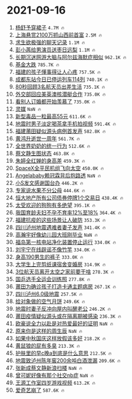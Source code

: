 # 2021-09-16

1. [杨舒予穿裙子](https://s.weibo.com/weibo?q=%23%E6%9D%A8%E8%88%92%E4%BA%88%E7%A9%BF%E8%A3%99%E5%AD%90%23&Refer=top) `4.7M 🔥`
1. [上海悬赏2100万抓山西前首富](https://s.weibo.com/weibo?q=%23%E4%B8%8A%E6%B5%B7%E6%82%AC%E8%B5%8F2100%E4%B8%87%E6%8A%93%E5%B1%B1%E8%A5%BF%E5%89%8D%E9%A6%96%E5%AF%8C%23&Refer=top) `2.5M 🔥`
1. [求生欲极强的聊天记录](https://s.weibo.com/weibo?q=%23%E6%B1%82%E7%94%9F%E6%AC%B2%E6%9E%81%E5%BC%BA%E7%9A%84%E8%81%8A%E5%A4%A9%E8%AE%B0%E5%BD%95%23&Refer=top) `1.1M 🔥`
1. [彭小苒给男演员送枣日远梨](https://s.weibo.com/weibo?q=%23%E5%BD%AD%E5%B0%8F%E8%8B%92%E7%BB%99%E7%94%B7%E6%BC%94%E5%91%98%E9%80%81%E6%9E%A3%E6%97%A5%E8%BF%9C%E6%A2%A8%23&Refer=top) `1.1M 🔥`
1. [长期沉迷网游大脑与阿尔兹海默症相似](https://s.weibo.com/weibo?q=%23%E9%95%BF%E6%9C%9F%E6%B2%89%E8%BF%B7%E7%BD%91%E6%B8%B8%E5%A4%A7%E8%84%91%E4%B8%8E%E9%98%BF%E5%B0%94%E5%85%B9%E6%B5%B7%E9%BB%98%E7%97%87%E7%9B%B8%E4%BC%BC%23&Refer=top) `962.1K 🔥`
1. [基金大跌](https://s.weibo.com/weibo?q=%E5%9F%BA%E9%87%91%E5%A4%A7%E8%B7%8C&Refer=top) `785.7K 🔥`
1. [福建的孩子懂事得让人心疼](https://s.weibo.com/weibo?q=%23%E7%A6%8F%E5%BB%BA%E7%9A%84%E5%AD%A9%E5%AD%90%E6%87%82%E4%BA%8B%E5%BE%97%E8%AE%A9%E4%BA%BA%E5%BF%83%E7%96%BC%23&Refer=top) `757.5K 🔥`
1. [成都东站今日已停运列车114列](https://s.weibo.com/weibo?q=%23%E6%88%90%E9%83%BD%E4%B8%9C%E7%AB%99%E4%BB%8A%E6%97%A5%E5%B7%B2%E5%81%9C%E8%BF%90%E5%88%97%E8%BD%A6114%E5%88%97%23&Refer=top) `740.1K 🔥`
1. [80秒回顾3名航天员出差生活](https://s.weibo.com/weibo?q=%2380%E7%A7%92%E5%9B%9E%E9%A1%BE3%E5%90%8D%E8%88%AA%E5%A4%A9%E5%91%98%E5%87%BA%E5%B7%AE%E7%94%9F%E6%B4%BB%23&Refer=top) `735.1K 🔥`
1. [外交部回应美英澳核潜艇合作](https://s.weibo.com/weibo?q=%23%E5%A4%96%E4%BA%A4%E9%83%A8%E5%9B%9E%E5%BA%94%E7%BE%8E%E8%8B%B1%E6%BE%B3%E6%A0%B8%E6%BD%9C%E8%89%87%E5%90%88%E4%BD%9C%23&Refer=top) `735.0K 🔥`
1. [看别人订婚都开始羡慕了](https://s.weibo.com/weibo?q=%23%E7%9C%8B%E5%88%AB%E4%BA%BA%E8%AE%A2%E5%A9%9A%E9%83%BD%E5%BC%80%E5%A7%8B%E7%BE%A1%E6%85%95%E4%BA%86%23&Refer=top) `735.0K 🔥`
1. [灵媒](https://s.weibo.com/weibo?q=%E7%81%B5%E5%AA%92&Refer=top) `NaN 🔥`
1. [新型毒品一粒最高55元](https://s.weibo.com/weibo?q=%23%E6%96%B0%E5%9E%8B%E6%AF%92%E5%93%81%E4%B8%80%E7%B2%92%E6%9C%80%E9%AB%9855%E5%85%83%23&Refer=top) `611.6K 🔥`
1. [地震时男子淡定喝茶拿手机拍视频](https://s.weibo.com/weibo?q=%23%E5%9C%B0%E9%9C%87%E6%97%B6%E7%94%B7%E5%AD%90%E6%B7%A1%E5%AE%9A%E5%96%9D%E8%8C%B6%E6%8B%BF%E6%89%8B%E6%9C%BA%E6%8B%8D%E8%A7%86%E9%A2%91%23&Refer=top) `591.4K 🔥`
1. [福建莆田疑似源头病例首发声](https://s.weibo.com/weibo?q=%23%E7%A6%8F%E5%BB%BA%E8%8E%86%E7%94%B0%E7%96%91%E4%BC%BC%E6%BA%90%E5%A4%B4%E7%97%85%E4%BE%8B%E9%A6%96%E5%8F%91%E5%A3%B0%23&Refer=top) `582.8K 🔥`
1. [黄鸿升逝世一周年](https://s.weibo.com/weibo?q=%E9%BB%84%E9%B8%BF%E5%8D%87%E9%80%9D%E4%B8%96%E4%B8%80%E5%91%A8%E5%B9%B4&Refer=top) `561.7K 🔥`
1. [全世界奶奶的统一行为](https://s.weibo.com/weibo?q=%23%E5%85%A8%E4%B8%96%E7%95%8C%E5%A5%B6%E5%A5%B6%E7%9A%84%E7%BB%9F%E4%B8%80%E8%A1%8C%E4%B8%BA%23&Refer=top) `512.6K 🔥`
1. [蔡文静生图状态](https://s.weibo.com/weibo?q=%23%E8%94%A1%E6%96%87%E9%9D%99%E7%94%9F%E5%9B%BE%E7%8A%B6%E6%80%81%23&Refer=top) `463.8K 🔥`
1. [朱婷全红婵的身高差](https://s.weibo.com/weibo?q=%23%E6%9C%B1%E5%A9%B7%E5%85%A8%E7%BA%A2%E5%A9%B5%E7%9A%84%E8%BA%AB%E9%AB%98%E5%B7%AE%23&Refer=top) `459.3K 🔥`
1. [SpaceX全平民机组飞向太空](https://s.weibo.com/weibo?q=%23SpaceX%E5%85%A8%E5%B9%B3%E6%B0%91%E6%9C%BA%E7%BB%84%E9%A3%9E%E5%90%91%E5%A4%AA%E7%A9%BA%23&Refer=top) `450.0K 🔥`
1. [Angelababy赖冠霖背后抱路透](https://s.weibo.com/weibo?q=%23Angelababy%E8%B5%96%E5%86%A0%E9%9C%96%E8%83%8C%E5%90%8E%E6%8A%B1%E8%B7%AF%E9%80%8F%23&Refer=top) `NaN 🔥`
1. [小S发文感谢国台办](https://s.weibo.com/weibo?q=%23%E5%B0%8FS%E5%8F%91%E6%96%87%E6%84%9F%E8%B0%A2%E5%9B%BD%E5%8F%B0%E5%8A%9E%23&Refer=top) `446.2K 🔥`
1. [专家说水果不分公母](https://s.weibo.com/weibo?q=%23%E4%B8%93%E5%AE%B6%E8%AF%B4%E6%B0%B4%E6%9E%9C%E4%B8%8D%E5%88%86%E5%85%AC%E6%AF%8D%23&Refer=top) `444.6K 🔥`
1. [恒大地产所有公司债券停牌1个交易日](https://s.weibo.com/weibo?q=%23%E6%81%92%E5%A4%A7%E5%9C%B0%E4%BA%A7%E6%89%80%E6%9C%89%E5%85%AC%E5%8F%B8%E5%80%BA%E5%88%B8%E5%81%9C%E7%89%8C1%E4%B8%AA%E4%BA%A4%E6%98%93%E6%97%A5%23&Refer=top) `438.4K 🔥`
1. [太受欢迎的狗狗有多绝望](https://s.weibo.com/weibo?q=%23%E5%A4%AA%E5%8F%97%E6%AC%A2%E8%BF%8E%E7%9A%84%E7%8B%97%E7%8B%97%E6%9C%89%E5%A4%9A%E7%BB%9D%E6%9C%9B%23&Refer=top) `395.1K 🔥`
1. [我国育龄夫妇不孕不育率12%至18%](https://s.weibo.com/weibo?q=%23%E6%88%91%E5%9B%BD%E8%82%B2%E9%BE%84%E5%A4%AB%E5%A6%87%E4%B8%8D%E5%AD%95%E4%B8%8D%E8%82%B2%E7%8E%8712%25%E8%87%B318%25%23&Refer=top) `364.4K 🔥`
1. [福建抗疫的这些场景让人破防](https://s.weibo.com/weibo?q=%23%E7%A6%8F%E5%BB%BA%E6%8A%97%E7%96%AB%E7%9A%84%E8%BF%99%E4%BA%9B%E5%9C%BA%E6%99%AF%E8%AE%A9%E4%BA%BA%E7%A0%B4%E9%98%B2%23&Refer=top) `353.3K 🔥`
1. [四川泸州地震遇难者妻子发声](https://s.weibo.com/weibo?q=%23%E5%9B%9B%E5%B7%9D%E6%B3%B8%E5%B7%9E%E5%9C%B0%E9%9C%87%E9%81%87%E9%9A%BE%E8%80%85%E5%A6%BB%E5%AD%90%E5%8F%91%E5%A3%B0%23&Refer=top) `341.4K 🔥`
1. [高瀚宇好像幼儿园大班刚毕业](https://s.weibo.com/weibo?q=%23%E9%AB%98%E7%80%9A%E5%AE%87%E5%A5%BD%E5%83%8F%E5%B9%BC%E5%84%BF%E5%9B%AD%E5%A4%A7%E7%8F%AD%E5%88%9A%E6%AF%95%E4%B8%9A%23&Refer=top) `NaN 🔥`
1. [福岛第一核电站净化装置停止运行](https://s.weibo.com/weibo?q=%23%E7%A6%8F%E5%B2%9B%E7%AC%AC%E4%B8%80%E6%A0%B8%E7%94%B5%E7%AB%99%E5%87%80%E5%8C%96%E8%A3%85%E7%BD%AE%E5%81%9C%E6%AD%A2%E8%BF%90%E8%A1%8C%23&Refer=top) `334.0K 🔥`
1. [刘宇宁在线辟谣不像竹竿](https://s.weibo.com/weibo?q=%E5%88%98%E5%AE%87%E5%AE%81%E5%9C%A8%E7%BA%BF%E8%BE%9F%E8%B0%A3%E4%B8%8D%E5%83%8F%E7%AB%B9%E7%AB%BF&Refer=top) `334.0K 🔥`
1. [身高190男生的裤子](https://s.weibo.com/weibo?q=%23%E8%BA%AB%E9%AB%98190%E7%94%B7%E7%94%9F%E7%9A%84%E8%A3%A4%E5%AD%90%23&Refer=top) `333.0K 🔥`
1. [大学生上完剪纸课宿舍变婚房](https://s.weibo.com/weibo?q=%23%E5%A4%A7%E5%AD%A6%E7%94%9F%E4%B8%8A%E5%AE%8C%E5%89%AA%E7%BA%B8%E8%AF%BE%E5%AE%BF%E8%88%8D%E5%8F%98%E5%A9%9A%E6%88%BF%23&Refer=top) `314.9K 🔥`
1. [3位航天员离开太空之家前要干啥](https://s.weibo.com/weibo?q=%233%E4%BD%8D%E8%88%AA%E5%A4%A9%E5%91%98%E7%A6%BB%E5%BC%80%E5%A4%AA%E7%A9%BA%E4%B9%8B%E5%AE%B6%E5%89%8D%E8%A6%81%E5%B9%B2%E5%95%A5%23&Refer=top) `278.3K 🔥`
1. [国乒选手全运会训练照](https://s.weibo.com/weibo?q=%23%E5%9B%BD%E4%B9%92%E9%80%89%E6%89%8B%E5%85%A8%E8%BF%90%E4%BC%9A%E8%AE%AD%E7%BB%83%E7%85%A7%23&Refer=top) `277.8K 🔥`
1. [莆田为确诊孩子打造卡通主题病房](https://s.weibo.com/weibo?q=%23%E8%8E%86%E7%94%B0%E4%B8%BA%E7%A1%AE%E8%AF%8A%E5%AD%A9%E5%AD%90%E6%89%93%E9%80%A0%E5%8D%A1%E9%80%9A%E4%B8%BB%E9%A2%98%E7%97%85%E6%88%BF%23&Refer=top) `267.1K 🔥`
1. [四川泸州6.0级地震](https://s.weibo.com/weibo?q=%23%E5%9B%9B%E5%B7%9D%E6%B3%B8%E5%B7%9E6.0%E7%BA%A7%E5%9C%B0%E9%9C%87%23&Refer=top) `257.5K 🔥`
1. [给对象做的空气月饼](https://s.weibo.com/weibo?q=%23%E7%BB%99%E5%AF%B9%E8%B1%A1%E5%81%9A%E7%9A%84%E7%A9%BA%E6%B0%94%E6%9C%88%E9%A5%BC%23&Refer=top) `249.6K 🔥`
1. [地震时妻子反冲向屋内叫醒老公](https://s.weibo.com/weibo?q=%23%E5%9C%B0%E9%9C%87%E6%97%B6%E5%A6%BB%E5%AD%90%E5%8F%8D%E5%86%B2%E5%90%91%E5%B1%8B%E5%86%85%E5%8F%AB%E9%86%92%E8%80%81%E5%85%AC%23&Refer=top) `246.2K 🔥`
1. [莆田疫情疑似源头或在隔离期被感染](https://s.weibo.com/weibo?q=%23%E8%8E%86%E7%94%B0%E7%96%AB%E6%83%85%E7%96%91%E4%BC%BC%E6%BA%90%E5%A4%B4%E6%88%96%E5%9C%A8%E9%9A%94%E7%A6%BB%E6%9C%9F%E8%A2%AB%E6%84%9F%E6%9F%93%23&Refer=top) `236.3K 🔥`
1. [欧豪说全力以赴是对热爱最好的证明](https://s.weibo.com/weibo?q=%23%E6%AC%A7%E8%B1%AA%E8%AF%B4%E5%85%A8%E5%8A%9B%E4%BB%A5%E8%B5%B4%E6%98%AF%E5%AF%B9%E7%83%AD%E7%88%B1%E6%9C%80%E5%A5%BD%E7%9A%84%E8%AF%81%E6%98%8E%23&Refer=top) `NaN 🔥`
1. [原来你是这样的周生辰](https://s.weibo.com/weibo?q=%23%E5%8E%9F%E6%9D%A5%E4%BD%A0%E6%98%AF%E8%BF%99%E6%A0%B7%E7%9A%84%E5%91%A8%E7%94%9F%E8%BE%B0%23&Refer=top) `NaN 🔥`
1. [如果中秋国庆这样放假该多好](https://s.weibo.com/weibo?q=%23%E5%A6%82%E6%9E%9C%E4%B8%AD%E7%A7%8B%E5%9B%BD%E5%BA%86%E8%BF%99%E6%A0%B7%E6%94%BE%E5%81%87%E8%AF%A5%E5%A4%9A%E5%A5%BD%23&Refer=top) `218.2K 🔥`
1. [黄鼠狼的屁有多臭](https://s.weibo.com/weibo?q=%23%E9%BB%84%E9%BC%A0%E7%8B%BC%E7%9A%84%E5%B1%81%E6%9C%89%E5%A4%9A%E8%87%AD%23&Refer=top) `213.3K 🔥`
1. [护肤里的早c晚a到底是什么意思](https://s.weibo.com/weibo?q=%23%E6%8A%A4%E8%82%A4%E9%87%8C%E7%9A%84%E6%97%A9c%E6%99%9Aa%E5%88%B0%E5%BA%95%E6%98%AF%E4%BB%80%E4%B9%88%E6%84%8F%E6%80%9D%23&Refer=top) `212.5K 🔥`
1. [地震致泸州陈年窖200余吨白酒泄漏](https://s.weibo.com/weibo?q=%23%E5%9C%B0%E9%9C%87%E8%87%B4%E6%B3%B8%E5%B7%9E%E9%99%88%E5%B9%B4%E7%AA%96200%E4%BD%99%E5%90%A8%E7%99%BD%E9%85%92%E6%B3%84%E6%BC%8F%23&Refer=top) `209.6K 🔥`
1. [张新成蔡文静新浪扫楼](https://s.weibo.com/weibo?q=%23%E5%BC%A0%E6%96%B0%E6%88%90%E8%94%A1%E6%96%87%E9%9D%99%E6%96%B0%E6%B5%AA%E6%89%AB%E6%A5%BC%23&Refer=top) `NaN 🔥`
1. [曾可妮好像有那个社交nb症](https://s.weibo.com/weibo?q=%23%E6%9B%BE%E5%8F%AF%E5%A6%AE%E5%A5%BD%E5%83%8F%E6%9C%89%E9%82%A3%E4%B8%AA%E7%A4%BE%E4%BA%A4nb%E7%97%87%23&Refer=top) `NaN 🔥`
1. [王源工作室四岁游戏视频](https://s.weibo.com/weibo?q=%23%E7%8E%8B%E6%BA%90%E5%B7%A5%E4%BD%9C%E5%AE%A4%E5%9B%9B%E5%B2%81%E6%B8%B8%E6%88%8F%E8%A7%86%E9%A2%91%23&Refer=top) `613.2K 🔥`
1. [爱奇艺崩了](https://s.weibo.com/weibo?q=%E7%88%B1%E5%A5%87%E8%89%BA%E5%B4%A9%E4%BA%86&Refer=top) `587.6K 🔥`
